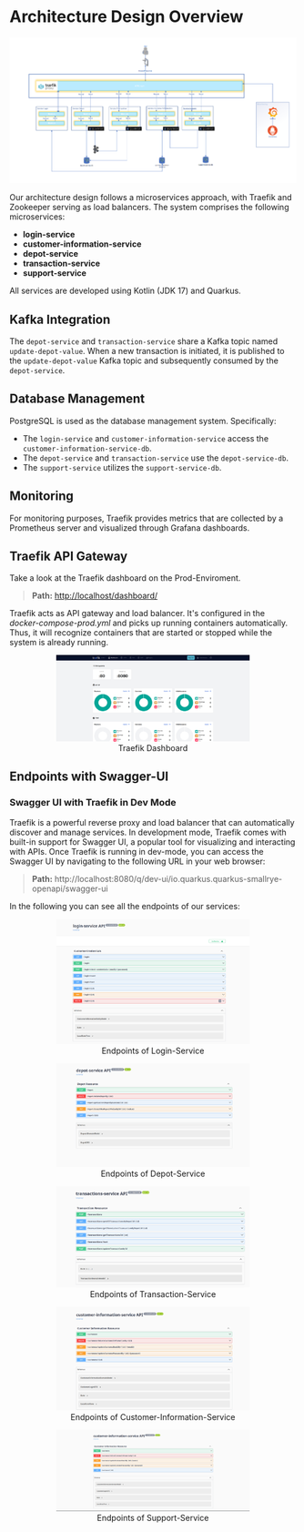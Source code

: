 # Architecture Design Overview

![Microservice Architecture](diagrams/software-archicture/Micro-Service-Architektur-Final.png)

Our architecture design follows a microservices approach, with Traefik and Zookeeper serving as load balancers. The system comprises the following microservices:

- **login-service**
- **customer-information-service**
- **depot-service**
- **transaction-service**
- **support-service**

All services are developed using Kotlin (JDK 17) and Quarkus.

## Kafka Integration

The `depot-service` and `transaction-service` share a Kafka topic named `update-depot-value`. When a new transaction is initiated, it is published to the `update-depot-value` Kafka topic and subsequently consumed by the `depot-service`.

## Database Management

PostgreSQL is used as the database management system. Specifically:
- The `login-service` and `customer-information-service` access the `customer-information-service-db`.
- The `depot-service` and `transaction-service` use the `depot-service-db`.
- The `support-service` utilizes the `support-service-db`.

## Monitoring

For monitoring purposes, Traefik provides metrics that are collected by a Prometheus server and visualized through Grafana dashboards.


## Traefik API Gateway

Take a look at the Traefik dashboard on the Prod-Enviroment.

> **Path:** [http://localhost/dashboard/](http://localhost/dashboard/)

Traefik acts as API gateway and load balancer.
It's configured in the _docker-compose-prod.yml_ and picks up running containers automatically.
Thus, it will recognize containers that are started or stopped while the system is already running.

<div style="text-align: center;">
<figure>
    <img src="images/abschlusspraesentation/Treaffik-UI-Ziwschenstand.png" width="80%">
    <figcaption>Traefik Dashboard</figcaption>
</figure>
</div>



## Endpoints with Swagger-UI

### Swagger UI with Traefik in Dev Mode

Traefik is a powerful reverse proxy and load balancer that can automatically discover and manage services.
In development mode, Traefik comes with built-in support for Swagger UI, a popular tool for visualizing and interacting with APIs.
Once Traefik is running in dev-mode, you can access the Swagger UI by navigating to the following URL in your web browser:

> **Path:**  http://localhost:8080/q/dev-ui/io.quarkus.quarkus-smallrye-openapi/swagger-ui

In the following you can see all the endpoints of our services:

<div style="text-align: center;">
<figure>
    <img src="images/backend-services/service-endpoints/login-service.png" width="80%">
    <figcaption>Endpoints of Login-Service</figcaption>
</figure>
</div>

<div style="text-align: center;">
<figure>
    <img src="images/abschlusspraesentation/Depot-Service.png" width="80%">
    <figcaption>Endpoints of Depot-Service</figcaption>
</figure>
</div>

<div style="text-align: center;">
<figure>
    <img src="images/abschlusspraesentation/transaction-service.png" width="80%">
    <figcaption>Endpoints of Transaction-Service</figcaption>
</figure>
</div>

<div style="text-align: center;">
<figure>
    <img src="images/abschlusspraesentation/customer-infomation-service.png" width="80%">
    <figcaption>Endpoints of Customer-Information-Service</figcaption>
</figure>
</div>

<div style="text-align: center;">
<figure>
    <img src="images/abschlusspraesentation/support-service.png" width="80%">
    <figcaption>Endpoints of Support-Service</figcaption>
</figure>
</div>




